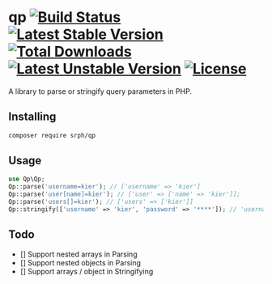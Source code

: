# qp [![Build Status](https://img.shields.io/travis/srph/qp.svg?style=flat-square)](https://travis-ci.org/srph/qp?branch=master) [![Latest Stable Version](https://poser.pugx.org/srph/qp/v/stable)](https://packagist.org/packages/srph/qp) [![Total Downloads](https://poser.pugx.org/srph/qp/downloads)](https://packagist.org/packages/srph/qp) [![Latest Unstable Version](https://poser.pugx.org/srph/qp/v/unstable)](https://packagist.org/packages/srph/qp) [![License](https://poser.pugx.org/srph/qp/license)](https://packagist.org/packages/srph/qp)
A library to parse or stringify query parameters in PHP.

## Installing
```bash
composer require srph/qp
```

## Usage
```php
use Qp\Qp;
Qp::parse('username=kier'); // ['username' => 'kier']
Qp::parse('user[name]=kier'); // ['user' => ['name' => 'kier']];
Qp::parse('users[]=kier'); // ['users' => ['kier']]
Qp::stringify(['username' => 'kier', 'password' => '****']); // 'username=kier&password=*****'
```

## Todo
- [] Support nested arrays in Parsing
- [] Support nested objects in Parsing
- [] Support arrays / object in Stringifying